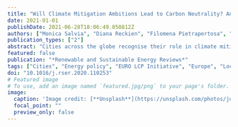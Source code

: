 ```yaml
---
title: "Will Climate Mitigation Ambitions Lead to Carbon Neutrality? An Analysis of the Local-Level Plans of 327 Cities in the EU"
date: 2021-01-01
publishDate: 2021-06-28T18:06:49.050812Z
authors: ["Monica Salvia", "Diana Reckien", "Filomena Pietrapertosa", "Peter Eckersley", "Niki-Artemis Spyridaki", "Anna Krook-Riekkola", "Marta Olazabal", "Sonia De Gregorio Hurtado", "Sofia G. Simoes", "Davide Geneletti", "Vincent Viguié", "Paris A. Fokaides", "Byron I. Ioannou", "Alexandros Flamos", "Maria Szalmane Csete", "Attila Buzasi", "Hans Orru", "Cheryl de Boer", "Aoife Foley", "Klavdija Rižnar", "Marko Matosović", "Mario V. Balzan", "Magdalena Smigaj", "Viera Baštáková", "Eva Streberova", "Nataša Belšak Šel", "Lana Coste", "Léa Tardieu", "Corinna Altenburg", "Eliska Krkoška Lorencová", "Kati Orru", "Anja Wejs", "Efren Feliu", "Jon Marco Church", "Stelios Grafakos", "Sergiu Vasilie", "Ivan Paspaldzhiev", "Oliver Heidrich"]
publication_types: ["2"]
abstract: "Cities across the globe recognise their role in climate mitigation and are acting to reduce carbon emissions. Knowing whether cities set ambitious climate and energy targets is critical for determining their contribution towards the global 1.5~° C target, partly because it helps to identify areas where further action is necessary. This paper presents a comparative analysis of the mitigation targets of 327 European cities, as declared in their local climate plans. The sample encompasses over 25% of the EU population and includes cities of all sizes across all Member States, plus the UK. The study analyses whether the type of plan, city size, membership of climate networks, and its regional location are associated with different levels of mitigation ambition. Results reveal that 78% of the cities have a GHG emissions reduction target. However, with an average target of 47%, European cities are not on track to reach the Paris Agreement: they need to roughly double their ambitions and efforts. Some cities are ambitious, e.g. 25% of our sample (81) aim to reach carbon neutrality, with the earliest target date being 2020.90% of these cities are members of the Climate Alliance and 75% of the Covenant of Mayors. City size is the strongest predictor for carbon neutrality, whilst climate network(s) membership, combining adaptation and mitigation into a single strategy, and local motivation also play a role. The methods, data, results and analysis of this study can serve as a reference and baseline for tracking climate mitigation ambitions across European and global cities."
featured: false
publication: "*Renewable and Sustainable Energy Reviews*"
tags: ["Cities", "Energy policy", "EURO LCP Initiative", "Europe", "Local climate plans", "Mitigation","Sustainable city development"]
doi: "10.1016/j.rser.2020.110253"
# Featured image
# To use, add an image named `featured.jpg/png` to your page's folder. 
image:
  caption: 'Image credit: [**Unsplash**](https://unsplash.com/photos/jdD8gXaTZsc)'
  focal_point: ""
  preview_only: false
---
```


